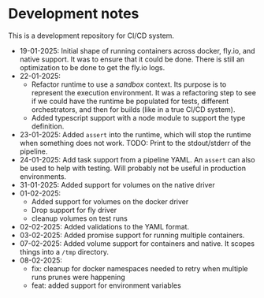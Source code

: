 # Development notes

This is a development repository for CI/CD system.

- 19-01-2025: Initial shape of running containers across docker, fly.io, and
  native support. It was to ensure that it could be done. There is still an
  optimization to be done to get the fly.io logs.
- 22-01-2025:
  - Refactor runtime to use a _sandbox_ context. Its purpose is to represent the
    execution environment. It was a refactoring step to see if we could have the
    runtime be populated for tests, different orchestrators, and then for builds
    (like in a true CI/CD system).
  - Added typescript support with a node module to support the type definition.
- 23-01-2025: Added `assert` into the runtime, which will stop the runtime when
  something does not work. TODO: Print to the stdout/stderr of the pipeline.
- 24-01-2025: Add task support from a pipeline YAML. An `assert` can also be
  used to help with testing. Will probably not be useful in production
  environments.
- 31-01-2025: Added support for volumes on the native driver
- 01-02-2025:
  - Added support for volumes on the docker driver
  - Drop support for fly driver
  - cleanup volumes on test runs
- 02-02-2025: Added validations to the YAML format.
- 03-02-2025: Added promise support for running multiple containers.
- 07-02-2025: Added volume support for containers and native. It scopes things
  into a `/tmp` directory.
- 08-02-2025:
  - fix: cleanup for docker namespaces needed to retry when multiple runs prunes
    were happening
  - feat: added support for environment variables
